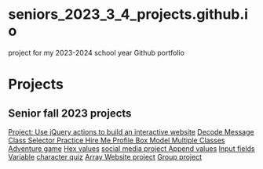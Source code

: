 # seniors_2023_3_4_projects.github.io
project for my 2023-2024 school year
Github portfolio
<h1>Projects</h1>
<h2>Senior fall 2023 projects</h2>
<a href="https://Christian6047.github.io/Unit-6-Project" target="_blank">Project: Use jQuery actions to build an interactive website</a>
<a href="https://css-decode-the-hidden-mesage-christianmart67.seniorspds-34-fall-2023.repl.co/" target="_blank"> Decode Message</a>
     <a href="https://class-selectors-practice-christianmart67.seniorspds-34-fall-2023.repl.co/" target="_blank">Class Selector Practice </a>
     <a href="https://hire-me-profile-christianmart67.seniorspds-34-fall-2023.repl.co/" target="_blank"> Hire Me Profile </a>
      <a href="https://box-model-independent-practice-christianmart67.seniorspds-34-fall-2023.repl.co/" target="_blank"> Box Model  </a>
      <a href="https://multiple-classes-independent-practice-christianmart67.seniorspds-34-fall-2023.repl.co/" target="_blank"> Multiple Classes </a>
     <a href="https://midterm-project-adventure-game-christianmart67.seniorspds-34-fall-2023.repl.co/" target="_blank"> Adventure game</a>
     <a href="https://css-unit-hex-values-christianmart67.seniorspds-34-fall-2023.repl.co/" target="_blank"> Hex values</a>
      <a href="https://glassfilthymathematics.duanegomez1.repl.co/" target="_blank"> social media project </a>
     <a href="https://popcode.org/?snapshot=7990ea02-3942-4c97-bf36-55dd3adad7f7" target="_blank"> Append values</a>
      <a href="https://popcode.org/" target="_blank">Input fields</a>
      <a href="https://popcode.org/?snapshot=4b1a3c04-308d-4924-9402-b35532d7e6de" target="_blank">Variable</a>
     <a href="https://popcode.org/?snapshot=787b1bd5-8ece-40b0-97dd-562b8535037a" target="_blank">character quiz</a>
     <a href="https://popcode.org/?snapshot=220cc153-6594-4afe-bbd4-5758765d94b5" target="_blank">Array Website project</a>
     <a href="https://knowthat.glitch.me/" target="_blank">Group project</a>
